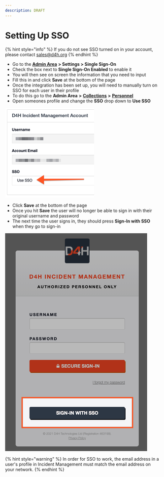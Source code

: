 ```yaml
---
description: DRAFT
---
```


# Setting Up SSO

{% hint style="info" %}
If you do not see SSO turned on in your account, please contact sales@d4h.org
{% endhint %}



* Go to the [**Admin Area**](./) **&gt; Settings &gt; Single Sign-On**
* Check the box next to **Single Sign-On Enabled** to enable it
* You will then see on screen the information that you need to input
* Fill this in and click **Save** at the bottom of the page
* Once the integration has been set up, you will need to manually turn on SSO for each user in their profile
* To do this go to the **Admin Area** **&gt;** [**Collections**](collections/) **&gt;** [**Personnel**](../personnel/)
* Open someones profile and change the **SSO** drop down to **Use SSO**

![](../../.gitbook/assets/2021-08-30-at-16.49.png)

* Click **Save** at the bottom of the page
* Once you hit **Save** the user will no longer be able to sign in with their original username and password
* The next time the user signs in, they should press **Sign-In with SSO** when they go to sign-in

![](../../.gitbook/assets/2021-08-30-at-16.57.png)

{% hint style="warning" %}
In order for SSO to work, the email address in a user's profile in Incident Management must match the email address on your network. 
{% endhint %}

